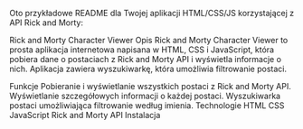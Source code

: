 
Oto przykładowe README dla Twojej aplikacji HTML/CSS/JS korzystającej z API Rick and Morty:

Rick and Morty Character Viewer
Opis
Rick and Morty Character Viewer to prosta aplikacja internetowa napisana w HTML, CSS i JavaScript, która pobiera dane o postaciach z Rick and Morty API i wyświetla informacje o nich. Aplikacja zawiera wyszukiwarkę, która umożliwia filtrowanie postaci.

Funkcje
Pobieranie i wyświetlanie wszystkich postaci z Rick and Morty API.
Wyświetlanie szczegółowych informacji o każdej postaci.
Wyszukiwarka postaci umożliwiająca filtrowanie według imienia.
Technologie
HTML
CSS
JavaScript
Rick and Morty API
Instalacja
